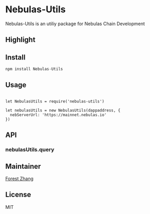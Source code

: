 # Nebulas-Utils



Nebulas-Utils is an utiliy package for Nebulas Chain Development



## Highlight





## Install

```javascript
npm install Nebulas-Utils
```



## Usage

```

let NebulasUtils = require('nebulas-utils')

let nebulasUtils = new NebulasUtils(dappaddress, {
  nebServerUrl: 'https://mainnet.nebulas.io'
})
```



## API

### nebulasUtils.query



## Maintainer

[Forest Zhang](https://github.com/iHamburg/)



## License

MIT